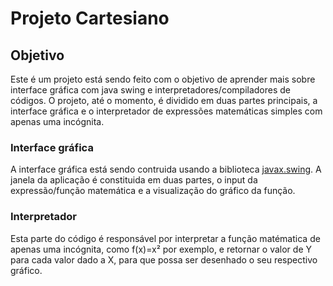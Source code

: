 # Projeto Cartesiano

## Objetivo

Este é um projeto está sendo feito com o objetivo de aprender mais sobre interface gráfica com java swing e interpretadores/compiladores de códigos. O projeto, até o momento, é dividido em duas partes principais, a interface gráfica e o interpretador de expressões matemáticas simples com apenas uma incógnita.

### Interface gráfica

A interface gráfica está sendo contruida usando a biblioteca [javax.swing](https://docs.oracle.com/javase/8/docs/api///?javax/swing/package-summary.html). A janela da aplicação é constituida em duas partes, o input da expressão/função matemática e a visualização do gráfico da função.

### Interpretador

Esta parte do código é responsável por interpretar a função matématica de apenas uma incógnita, como f(x)=x² por exemplo, e retornar o valor de Y para cada valor dado a X, para que possa ser desenhado o seu respectivo gráfico.

